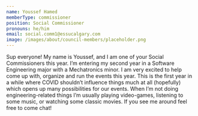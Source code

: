 ```yaml
---
name: Youssef Hamed
memberType: commissioner
position: Social Commissioner
pronouns: he/him
email: social.comm1@essucalgary.com
image: /images/about/council-members/placeholder.png
---
```

Sup everyone! My name is Youssef, and I am one of your Social Commissioners this year. I’m entering my second year in a Software Engineering major with a Mechatronics minor. I am very excited to help come up with, organize and run the events this year. This is the first year in a while where COVID shouldn’t influence things much at all (hopefully) which opens up many possibilities for our events. When I’m not doing engineering-related things I’m usually playing video-games, listening to some music, or watching some classic movies. If you see me around feel free to come chat!